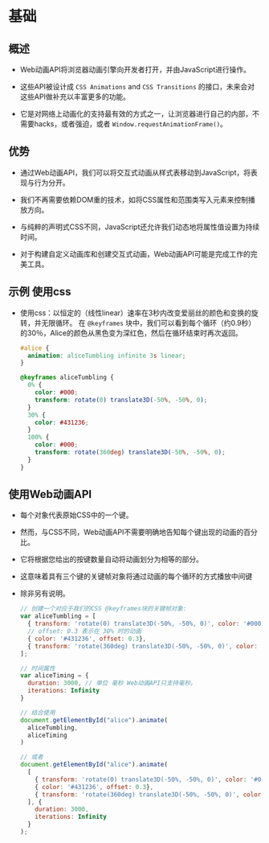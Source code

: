# 基础

## 概述

*   Web动画API将浏览器动画引擎向开发者打开，并由JavaScript进行操作。

*   这些API被设计成 `CSS Animations` and `CSS Transitions` 的接口，未来会对这些API做补充以丰富更多的功能。

*   它是对网络上动画化的支持最有效的方式之一，让浏览器进行自己的内部，不需要hacks，或者强迫，或者 `Window.requestAnimationFrame()`。

## 优势

*   通过Web动画API，我们可以将交互式动画从样式表移动到JavaScript，将表现与行为分开。

*   我们不再需要依赖DOM重的技术，如将CSS属性和范围类写入元素来控制播放方向。

*   与纯粹的声明式CSS不同，JavaScript还允许我们动态地将属性值设置为持续时间。

*   对于构建自定义动画库和创建交互式动画，Web动画API可能是完成工作的完美工具。

## 示例 使用css

*   使用css：以恒定的（线性linear）速率在3秒内改变爱丽丝的颜色和变换的旋转，并无限循环。 在 `@keyframes` 块中，我们可以看到每个循环（约0.9秒）的30％，Alice的颜色从黑色变为深红色，然后在循环结束时再次返回。

    ```css
    #alice {
      animation: aliceTumbling infinite 3s linear;
    }

    @keyframes aliceTumbling {
      0% {
        color: #000;
        transform: rotate(0) translate3D(-50%, -50%, 0);
      }
      30% {
        color: #431236;
      }
      100% {
        color: #000;
        transform: rotate(360deg) translate3D(-50%, -50%, 0);
      }
    }
    ```

## 使用Web动画API

*   每个对象代表原始CSS中的一个键。

*   然而，与CSS不同，Web动画API不需要明确地告知每个键出现的动画的百分比。

*   它将根据您给出的按键数量自动将动画划分为相等的部分。

*   这意味着具有三个键的关键帧对象将通过动画的每个循环的方式播放中间键

*   除非另有说明。

    ```javascript
    // 创建一个对应于我们的CSS @keyframes块的关键帧对象:
    var aliceTumbling = [
      { transform: 'rotate(0) translate3D(-50%, -50%, 0)', color: '#000' },
      // offset: 0.3 表示在 30% 时的动画
      { color: '#431236', offset: 0.3},
      { transform: 'rotate(360deg) translate3D(-50%, -50%, 0)', color: '#000' }
    ];
    ```

    ```javascript
    // 时间属性
    var aliceTiming = {
      duration: 3000, // 单位 毫秒 Web动画API只支持毫秒。
      iterations: Infinity
    }
    ```

    ```javascript
    // 结合使用
    document.getElementById("alice").animate(
      aliceTumbling,
      aliceTiming
    )

    // 或者
    document.getElementById("alice").animate(
      [
        { transform: 'rotate(0) translate3D(-50%, -50%, 0)', color: '#000' },
        { color: '#431236', offset: 0.3},
        { transform: 'rotate(360deg) translate3D(-50%, -50%, 0)', color: '#000' }
      ], {
        duration: 3000,
        iterations: Infinity
      }
    );
    ```
